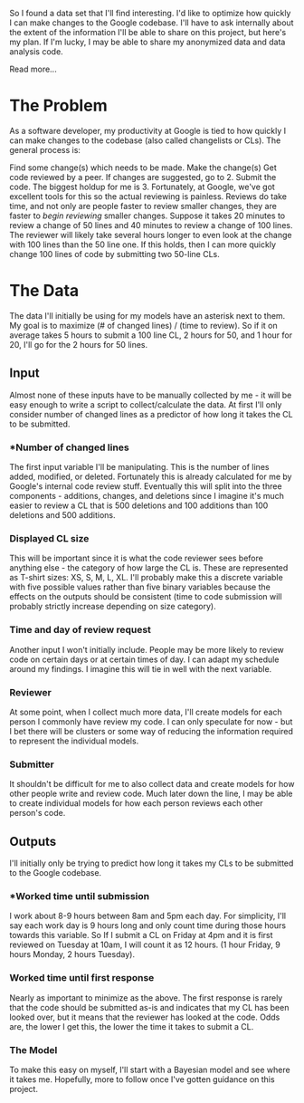 So I found a data set that I'll find interesting. I'd like to optimize how quickly I can make changes to the Google codebase. I'll have to ask internally about the extent of the information I'll be able to share on this project, but here's my plan. If I'm lucky, I may be able to share my anonymized data and data analysis code.

Read more...

# The Problem

As a software developer, my productivity at Google is tied to how quickly I can make changes to the codebase (also called changelists or CLs). The general process is:

Find some change(s) which needs to be made.
Make the change(s)
Get code reviewed by a peer. If changes are suggested, go to 2.
Submit the code.
The biggest holdup for me is 3. Fortunately, at Google, we've got excellent tools for this so the actual reviewing is painless. Reviews do take time, and not only are people faster to review smaller changes, they are faster to *begin reviewing* smaller changes. Suppose it takes 20 minutes to review a change of 50 lines and 40 minutes to review a change of 100 lines. The reviewer will likely take several hours longer to even look at the change with 100 lines than the 50 line one. If this holds, then I can more quickly change 100 lines of code by submitting two 50-line CLs.

# The Data

The data I'll initially be using for my models have an asterisk next to them. My goal is to maximize (# of changed lines) / (time to review). So if it on average takes 5 hours to submit a 100 line CL, 2 hours for 50, and 1 hour for 20, I'll go for the 2 hours for 50 lines.

## Input

Almost none of these inputs have to be manually collected by me - it will be easy enough to write a script to collect/calculate the data. At first I'll only consider number of changed lines as a predictor of how long it takes the CL to be submitted.

### *Number of changed lines

The first input variable I'll be manipulating. This is the number of lines added, modified, or deleted. Fortunately this is already calculated for me by Google's internal code review stuff. Eventually this will split into the three components - additions, changes, and deletions since I imagine it's much easier to review a CL that is 500 deletions and 100 additions than 100 deletions and 500 additions.

### Displayed CL size

This will be important since it is what the code reviewer sees before anything else - the category of how large the CL is. These are represented as T-shirt sizes: XS, S, M, L, XL. I'll probably make this a discrete variable with five possible values rather than five binary variables because the effects on the outputs should be consistent (time to code submission will probably strictly increase depending on size category).

### Time and day of review request

Another input I won't initially include. People may be more likely to review code on certain days or at certain times of day. I can adapt my schedule around my findings. I imagine this will tie in well with the next variable.

### Reviewer

At some point, when I collect much more data, I'll create models for each person I commonly have review my code. I can only speculate for now - but I bet there will be clusters or some way of reducing the information required to represent the individual models.

### Submitter

It shouldn't be difficult for me to also collect data and create models for how other people write and review code. Much later down the line, I may be able to create individual models for how each person reviews each other person's code.

## Outputs

I'll initially only be trying to predict how long it takes my CLs to be submitted to the Google codebase.

### *Worked time until submission

I work about 8-9 hours between 8am and 5pm each day. For simplicity, I'll say each work day is 9 hours long and only count time during those hours towards this variable. So If I submit a CL on Friday at 4pm and it is first reviewed on Tuesday at 10am, I will count it as 12 hours. (1 hour Friday, 9 hours Monday, 2 hours Tuesday).

### Worked time until first response

Nearly as important to minimize as the above. The first response is rarely that the code should be submitted as-is and indicates that my CL has been looked over, but it means that the reviewer has looked at the code. Odds are, the lower I get this, the lower the time it takes to submit a CL.

### The Model

To make this easy on myself, I'll start with a Bayesian model and see where it takes me. Hopefully, more to follow once I've gotten guidance on this project.